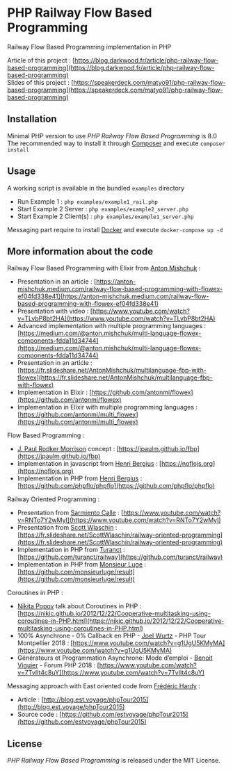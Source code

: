 # PHP Railway Flow Based Programming

Railway Flow Based Programming implementation in PHP

Article of this project : [https://blog.darkwood.fr/article/php-railway-flow-based-programming](https://blog.darkwood.fr/article/php-railway-flow-based-programming)  
Slides of this project : [https://speakerdeck.com/matyo91/php-railway-flow-based-programming](https://speakerdeck.com/matyo91/php-railway-flow-based-programming)

## Installation

Minimal PHP version to use _PHP Railway Flow Based Programming_ is 8.0  
The recommended way to install it through [Composer](http://getcomposer.org/) and execute `composer install`

## Usage

A working script is available in the bundled `examples` directory
- Run Example 1 : `php examples/example1_rail.php`
- Start Example 2 Server : `php examples/example2_server.php`
- Start Example 2 Client(s) : `php examples/example1_server.php`

Messaging part require to install [Docker](https://www.docker.com) and execute `docker-compose up -d`

## More information about the code

Railway Flow Based Programming with Elixir from [Anton Mishchuk](https://twitter.com/anton_mishchuk) :
- Presentation in an article : [https://anton-mishchuk.medium.com/railway-flow-based-programming-with-flowex-ef04fd338e41](https://anton-mishchuk.medium.com/railway-flow-based-programming-with-flowex-ef04fd338e41)
- Presentation with video : [https://www.youtube.com/watch?v=TLvbP8bt2HA](https://www.youtube.com/watch?v=TLvbP8bt2HA)
- Advanced implementation with multiple programming languages : [https://medium.com/@anton.mishchuk/multi-language-flowex-components-fdda11d34744](https://medium.com/@anton.mishchuk/multi-language-flowex-components-fdda11d34744)
- Presentation in an article : [https://fr.slideshare.net/AntonMishchuk/multilanguage-fbp-with-flowex](https://fr.slideshare.net/AntonMishchuk/multilanguage-fbp-with-flowex)
- Implementation in Elixir : [https://github.com/antonmi/flowex](https://github.com/antonmi/flowex)
- Implementation in Elixir with multiple programming languages : [https://github.com/antonmi/multi_flowex](https://github.com/antonmi/multi_flowex)

Flow Based Programming :
- [J. Paul Rodker Morrison](https://jpaulm.github.io) concept : [https://jpaulm.github.io/fbp](https://jpaulm.github.io/fbp)
- Implementation in javascript from [Henri Bergius](https://github.com/bergie) : [https://noflojs.org](https://noflojs.org)
- Implementation in PHP from [Henri Bergius](https://github.com/bergie) : [https://github.com/phpflo/phpflo](https://github.com/phpflo/phpflo)

Railway Oriented Programming :
- Presentation from [Sarmiento Calle](https://twitter.com/rrramiro) : [https://www.youtube.com/watch?v=RNTo7Y2wMyI](https://www.youtube.com/watch?v=RNTo7Y2wMyI)
- Presentation from [Scott Wlaschin](https://fr.slideshare.net/scottwlaschin) : [https://fr.slideshare.net/ScottWlaschin/railway-oriented-programming](https://fr.slideshare.net/ScottWlaschin/railway-oriented-programming)
- Implementation in PHP from [Turanct](https://github.com/turanct) : [https://github.com/turanct/railway](https://github.com/turanct/railway)
- Implementation in PHP from [Monsieur Luge](https://github.com/monsieurluge) : [https://github.com/monsieurluge/result](https://github.com/monsieurluge/result)

Coroutines in PHP :
- [Nikita Popov](https://github.com/nikic) talk about Coroutines in PHP : [https://nikic.github.io/2012/12/22/Cooperative-multitasking-using-coroutines-in-PHP.html](https://nikic.github.io/2012/12/22/Cooperative-multitasking-using-coroutines-in-PHP.html)
- 100% Asynchrone - 0% Callback en PHP - [Joel Wurtz](https://jolicode.com/equipe/joel-wurtz) - PHP Tour Montpellier 2018 : [https://www.youtube.com/watch?v=g1UgU5KMyMA](https://www.youtube.com/watch?v=g1UgU5KMyMA)
- Générateurs et Programmation Asynchrone: Mode d’emploi - [Benoit Viguier](https://twitter.com/b_viguier) - Forum PHP 2018 : [https://www.youtube.com/watch?v=7TvIIt4c8uY](https://www.youtube.com/watch?v=7TvIIt4c8uY)

Messaging approach with East oriented code from [Frédéric Hardy](https://twitter.com/mageekguy) :
- Article : [http://blog.est.voyage/phpTour2015](http://blog.est.voyage/phpTour2015)
- Source code : [https://github.com/estvoyage/phpTour2015](https://github.com/estvoyage/phpTour2015)

## License

_PHP Railway Flow Based Programming_ is released under the MIT License.

